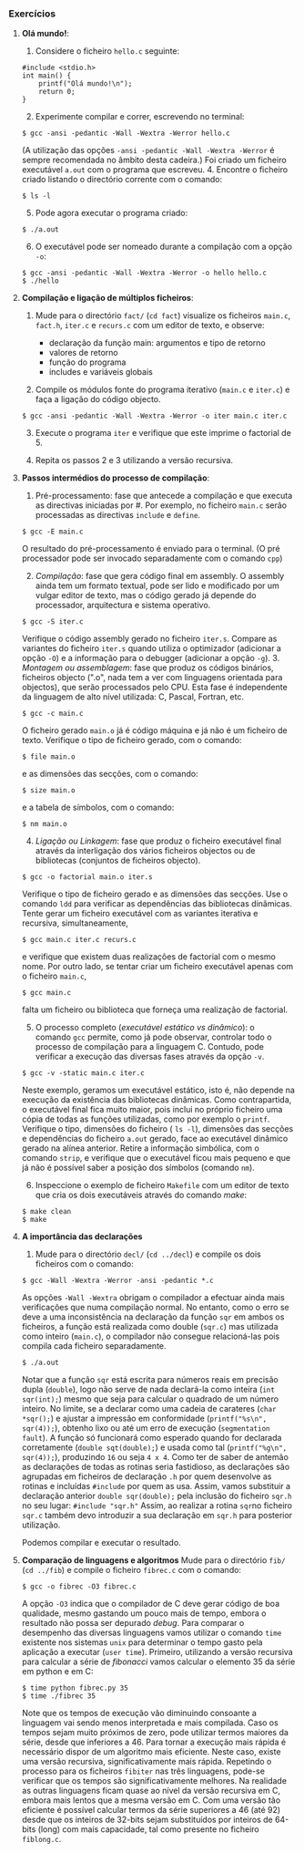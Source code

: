 ### Exercícios

1.  **Olá mundo!**:
    1. Considere o ficheiro `hello.c` seguinte:
    ```
    #include <stdio.h>
    int main() {
        printf("Olá mundo!\n");
        return 0;
    }
    ```
    2. Experimente compilar e correr, escrevendo no terminal:
    ```
    $ gcc -ansi -pedantic -Wall -Wextra -Werror hello.c
    ```
     (A utilização das opções `-ansi -pedantic -Wall -Wextra -Werror` é sempre recomendada no âmbito desta cadeira.)
     Foi criado um ficheiro executável `a.out` com o programa que escreveu.
    4. Encontre o ficheiro criado listando o directório corrente com o comando: 

    `$ ls -l`

    5.  Pode agora executar o programa criado:

    `$ ./a.out`

    6. O executável pode ser nomeado durante a compilação com a opção `-o`:
    ```
    $ gcc -ansi -pedantic -Wall -Wextra -Werror -o hello hello.c
    $ ./hello
    ```

2. **Compilação e ligação de múltiplos ficheiros**:
    1. Mude para o directório `fact/` (`cd fact`) visualize os ficheiros `main.c`, `fact.h`, `iter.c` e `recurs.c` com um editor de texto, e observe:
        - declaração da função main: argumentos e tipo de retorno
        - valores de retorno
        - função do programa
        - includes e variáveis globais

    2. Compile os módulos fonte do programa iterativo (`main.c` e `iter.c`) e faça a ligação do código objecto.
    ```
    $ gcc -ansi -pedantic -Wall -Wextra -Werror -o iter main.c iter.c
    ```

    3. Execute o programa `iter` e verifique que este imprime o factorial de 5.

    4. Repita os passos 2 e 3 utilizando a versão recursiva.

3. **Passos intermédios do processo de compilação**:

    1. Pré-processamento: fase que antecede a compilação e que executa as directivas iniciadas por #. Por exemplo, no ficheiro `main.c` serão processadas as directivas `include` e `define`.
    ```
    $ gcc -E main.c
    ```
    O resultado do pré-processamento é enviado para o terminal. (O pré processador pode ser invocado separadamente com o comando `cpp`)

    2. *Compilação*: fase que gera código final em assembly. O assembly ainda tem um formato textual, pode ser lido e modificado por um vulgar editor de texto, mas o código gerado já depende do processador, arquitectura e sistema operativo. 
    ```
    $ gcc -S iter.c
    ```
     Verifique o código assembly gerado no ficheiro `iter.s`. Compare as variantes do ficheiro `iter.s` quando utiliza o optimizador (adicionar a opção `-O`) e a informação para o debugger (adicionar a opção `-g`).
    3. *Montagem ou assemblagem*: fase que produz os códigos binários, ficheiros objecto (".o", nada tem a ver com linguagens orientada para objectos), que serão processados pelo CPU. Esta fase é independente da linguagem de alto nível utilizada: C, Pascal, Fortran, etc. 
    ```
    $ gcc -c main.c
    ```
    O ficheiro gerado `main.o` já é código máquina e já não é um ficheiro de texto.
    Verifique o tipo de ficheiro gerado, com o comando: 
    ```
    $ file main.o
    ```
    e as dimensões das secções, com o comando: 
    ```
    $ size main.o
    ```
    e a tabela de símbolos, com o comando: 
    ```
    $ nm main.o
    ```

    4. *Ligação ou Linkagem*: fase que produz o ficheiro executável final através da interligação dos vários ficheiros objectos ou de bibliotecas (conjuntos de ficheiros objecto). 
    ```
    $ gcc -o factorial main.o iter.s
    ```
     Verifique o tipo de ficheiro gerado e as dimensões das secções. Use o comando `ldd` para verificar as dependências das bibliotecas dinâmicas. Tente gerar um ficheiro executável com as variantes iterativa e recursiva, simultaneamente, 
    ```
    $ gcc main.c iter.c recurs.c
    ```
    e verifique que existem duas realizações de factorial com o mesmo nome. Por outro lado, se tentar criar um ficheiro executável apenas com o ficheiro `main.c`, 
    ```
    $ gcc main.c
    ```
     falta um ficheiro ou biblioteca que forneça uma realização de factorial.

    5. O processo completo (*executável estático vs dinâmico*): o comando `gcc` permite, como já pode observar, controlar todo o processo de compilação para a linguagem C. Contudo, pode verificar a execução das diversas fases através da opção `-v`. 
    ```
    $ gcc -v -static main.c iter.c
    ```
     Neste exemplo, geramos um executável estático, isto é, não depende na execução da existência das bibliotecas dinâmicas. Como contrapartida, o executável final fica muito maior, pois inclui no próprio ficheiro uma cópia de todas as funções utilizadas, como por exemplo o `printf`. Verifique o tipo, dimensões do ficheiro ( `ls -l`), dimensões das secções e dependências do ficheiro `a.out` gerado, face ao executável dinâmico gerado na alínea anterior. Retire a informação simbólica, com o comando `strip`, e verifique que o executável ficou mais pequeno e que já não é possível saber a posição dos símbolos (comando `nm`).

    6. Inspeccione o exemplo de ficheiro `Makefile` com um editor de texto que cria os dois executáveis através do comando *make*:
    ```
    $ make clean
    $ make
    ```
4. **A importância das declarações**

    1. Mude para o directório `decl/` (`cd ../decl`) e compile os dois ficheiros com o comando: 
    ```
    $ gcc -Wall -Wextra -Werror -ansi -pedantic *.c
    ```
     As opções `-Wall -Wextra` obrigam o compilador a efectuar ainda mais verificações que numa compilação normal. No entanto, como o erro se deve a uma inconsistência na declaração da função `sqr` em ambos os ficheiros, a função está realizada como double (`sqr.c`) mas utilizada como inteiro (`main.c`), o compilador não consegue relacioná-las pois compila cada ficheiro separadamente.
    ```
    $ ./a.out
    ```
    Notar que a função `sqr` está escrita para números reais em precisão dupla (`double`), logo não serve de nada declará-la como inteira (`int sqr(int);`) mesmo que seja para calcular o quadrado de um número inteiro.
    No limite, se a declarar como uma cadeia de carateres (`char *sqr();`) e ajustar a impressão em conformidade (`printf("%s\n", sqr(4));`), obtenho lixo ou até um erro de execução (`segmentation fault`).
    A função só funcionará como esperado quando for declarada corretamente (`double sqt(double);`) e usada como tal (`printf("%g\n", sqr(4));`), produzindo `16` ou seja `4 x 4`.
    Como ter de saber de antemão as declarações de todas as rotinas seria fastidioso, as declarações são agrupadas em ficheiros de declaração `.h` por quem desenvolve as rotinas e incluídas `#include` por quem as usa. Assim, vamos substituir a declaração anterior `double sqr(double);` pela inclusão do ficheiro `sqr.h` no seu lugar: `#include "sqr.h"`
    Assim, ao realizar a rotina `sqr`no ficheiro `sqr.c` também devo introduzir a sua declaração em `sqr.h` para posterior utilização.

    Podemos compilar e executar o resultado.

5. **Comparação de linguagens e algoritmos**
    Mude para o directório `fib/` (`cd ../fib`) e compile o ficheiro `fibrec.c` com o comando: 
    ```
    $ gcc -o fibrec -O3 fibrec.c
    ```
    A opção `-O3` indica que o compilador de C deve gerar código de boa qualidade,
    mesmo gastando um pouco mais de tempo, embora o resultado não possa ser depurado *debug*.
    Para comparar o desempenho das diversas linguagens vamos utilizar o comando
    `time` existente nos sistemas `unix` para determinar o tempo gasto pela
    aplicação a executar (`user time`).
    Primeiro, utilizando a versão recursiva para calcular a série de *fibonacci*
    vamos calcular o elemento 35 da série em python e em C:
    ```
    $ time python fibrec.py 35
    $ time ./fibrec 35
    ```
    Note que os tempos de execução vão diminuindo consoante a linguagem vai sendo
    menos interpretada e mais compilada.
    Caso os tempos sejam muito próximos de zero, pode utilizar termos maiores
    da série, desde que inferiores a 46.
    Para tornar a execução mais rápida é necessário dispor de um algoritmo mais eficiente.
    Neste caso, existe uma versão recursiva, significativamente mais rápida.
    Repetindo o processo para os ficheiros `fibiter` nas três linguagens,
    pode-se verificar que os tempos são significativamente melhores.
    Na realidade as outras linguagens ficam quase ao nível da versão recursiva em C,
    embora mais lentos que a mesma versão em C.
    Com uma versão tão eficiente é possível calcular termos da série superiores a
    46 (até 92) desde que os inteiros de 32-bits sejam substituídos por inteiros
    de 64-bits (long) com mais capacidade, tal como presente no ficheiro `fiblong.c`.
